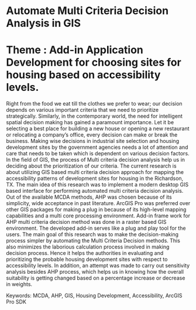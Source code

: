 # Automate Multi Criteria Decision Analysis in GIS
# Theme : Add-in Application Development for choosing sites for housing based on accessibility levels.

Right from the food we eat till the clothes we prefer to wear; our decision depends on various important criteria that we need to prioritize strategically.  Similarly, in the contemporary world, the need for intelligent spatial decision making has gained a paramount importance. Let it be selecting a best place for building a new house or opening a new restaurant or relocating a company’s office, every decision can make or break the business. Making wise decisions in industrial site selection and housing development sites by the government agencies needs a lot of attention and care that needs to be taken which is dependent on various decision factors. In the field of GIS, the process of Multi criteria decision analysis help us in deciding about the prioritization of our criteria. The current research is about utilizing GIS based multi criteria decision approach for mapping the accessibility patterns of development sites for housing in the Richardson, TX. The main idea of this research was to implement a modern desktop GIS based interface for performing automated multi criteria decision analysis.  Out of the available MCDA methods, AHP was chosen because of its simplicity, wide acceptance in past literature. ArcGIS Pro was preferred over other GIS packages for making a plug in because of its high-level mapping capabilities and a multi core processing environment. Add-in frame work for AHP multi criteria decision method was done in a raster based GIS environment. The developed add-in serves like a plug and play tool for the users. The main goal of this research was to make the decision-making process simpler by automating the Multi Criteria Decision methods. This also minimizes the laborious calculation process involved in making decision process. Hence it helps the authorities in evaluating and prioritizing the probable housing development sites with respect to accessibility levels. In addition, an attempt was made to carry out sensitivity analysis besides AHP process, which helps us in knowing how the overall suitability is getting changed based on a percentage increase or decrease in weights.


Keywords: MCDA, AHP, GIS, Housing Development, Accessibility, ArcGIS Pro SDK
